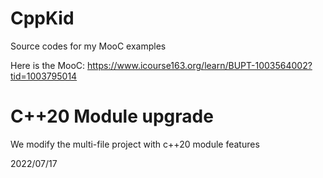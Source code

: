 # CppKid
Source codes for my MooC examples

Here is the MooC: https://www.icourse163.org/learn/BUPT-1003564002?tid=1003795014

# C++20 Module upgrade
We modify the multi-file project with c++20 module features

2022/07/17